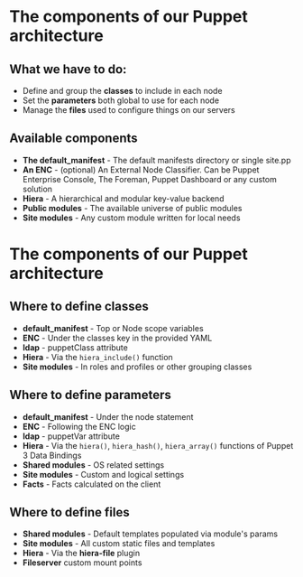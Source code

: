
# The components of our Puppet architecture

## What we have to do:

- Define and group the **classes** to include in each node
- Set the **parameters** both global to use for each node
- Manage the **files** used to configure things on our servers

## Available components

- **The default_manifest** - The default manifests directory or single site.pp
- **An ENC** - (optional) An External Node Classifier. Can be Puppet Enterprise Console, The Foreman, Puppet Dashboard or any custom solution
- **Hiera** - A hierarchical and modular key-value backend
- **Public modules** - The available universe of public modules
- **Site modules** - Any custom module written for local needs


# The components of our Puppet architecture

## Where to define classes

- **default_manifest** - Top or Node scope variables
- **ENC** - Under the classes key in the provided YAML
- **ldap** - puppetClass attribute
- **Hiera** - Via the ```hiera_include()``` function
- **Site modules** - In roles and profiles or other grouping classes


## Where to define parameters

- **default_manifest** - Under the node statement
- **ENC** - Following the ENC logic
- **ldap** - puppetVar attribute
- **Hiera** - Via the ```hiera()```, ```hiera_hash()```, ```hiera_array()``` functions of Puppet 3 Data Bindings
- **Shared  modules** - OS related settings
- **Site modules** - Custom and logical settings
- **Facts** - Facts calculated on the client


## Where to define files

- **Shared  modules** - Default templates populated via module's params
- **Site modules** - All custom static files and templates
- **Hiera** - Via the **hiera-file** plugin
- **Fileserver** custom mount points
